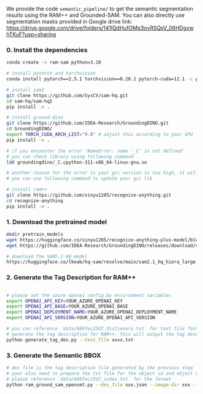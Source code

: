 We provide the code `semantic_pipeline/` to get the semantic segmentation results using the RAM++ and Grounded-SAM. 
You can also directly use segmentation masks provided in Google drive link: https://drive.google.com/drive/folders/141lQdHufOMp3ovRSQsV_06HDgxwhTKuF?usp=sharing

### 0. Install the dependencies
```bash
conda create -n ram-sam python=3.10

# install pytorch and torchvision
conda install pytorch==2.5.1 torchvision==0.20.1 pytorch-cuda=12.1 -c pytorch -c nvidia

# install sam2
git clone https://github.com/SysCV/sam-hq.git
cd sam-hq/sam-hq2
pip install -e .

# install ground-dino
git clone https://github.com/IDEA-Research/GroundingDINO.git
cd GroundingDINO/
export TORCH_CUDA_ARCH_LIST="9.0" # adjust this according to your GPU
pip install -e .

# if you encounter the error 'NameError: name '_C' is not defined'
# you can check library using following command
ldd groundingdino/_C.cpython-311-x86_64-linux-gnu.so

# another reason for the error is your gcc version is too high, it will result 'libstdc++.so.6: version `GLIBCXX_3.4.32' not found '
# you can use following command to update your gcc lib

# install ram++
git clone https://github.com/xinyu1205/recognize-anything.git
cd recognize-anything
pip install -e .
```

### 1. Download the pretrained model
```bash
mkdir pretrain_models
wget https://huggingface.co/xinyu1205/recognize-anything-plus-model/blob/main/ram_plus_swin_large_14m.pth
wget https://github.com/IDEA-Research/GroundingDINO/releases/download/v0.1.0-alpha2/groundingdino_swinb_cogcoor.pth

# download the SAM2.1 HQ model
https://huggingface.co/lkeab/hq-sam/resolve/main/sam2.1_hq_hiera_large.pt?download=true
```

### 2. Generate the Tag Description for RAM++
```bash

# please set the azure openai config by environment variables
export OPENAI_API_KEY=YOUR_AZURE_OPENAI_KEY
export OPENAI_API_BASE=YOUR_AZURE_OPENAI_BASE
export OPENAI_DEPLOYMENT_NAME=YOUR_AZURE_OPENAI_DEPLOYMENT_NAME
export OPENAI_API_VERSION=YOUR_AZURE_OPENAI_API_VERSION

# you can reference `data/689fec23d7_dictionary.txt` for text file format
# generate the tag description for RAM++, this will output the tag description for each object
python generate_tag_des.py --text_file xxxx.txt
```

### 3. Generate the Semantic BBOX
```bash
# des file is the tag description file generated by the previous step
# your also need to prepare the txt file for the object id and object name mapping with the format `object_id object_name`, and its name should be `xxx_index.txt`
# please reference `data/689fec23d7_index.txt` for the format
python ram_ground_sam_openset.py --des_file xxx.json --image-dir xxx --output-dir xxx
```